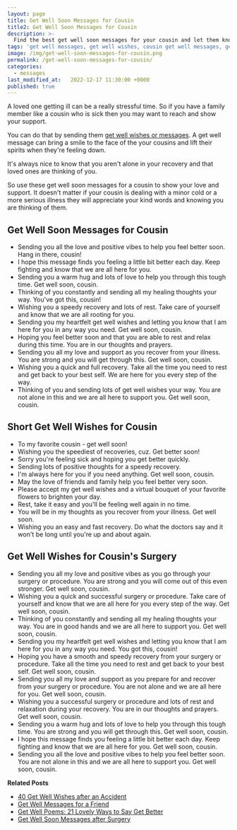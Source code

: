 ```yaml
---
layout: page
title: Get Well Soon Messages for Cousin
title2: Get Well Soon Messages for Cousin
description: >-
  Find the best get well soon messages for your cousin and let them know you're thinking of them with these touching get well soon messages.
tags: 'get well messages, get well wishes, cousin get well messages, get well soon cousin'
image: /img/get-well-soon-messages-for-cousin.png
permalink: /get-well-soon-messages-for-cousin/
categories:
  - messages
last_modified_at:   2022-12-17 11:30:00 +0000
published: true
---
```


A loved one getting ill can be a really stressful time. So if you have a family member like a cousin who is sick then you may want to reach and show your support.

You can do that by sending them <a href="/get-well-wishes/">get well wishes or messages</a>. A get well message can bring a smile to the face of the your cousins and lift their spirits when they're feeling down. 

It's always nice to know that you aren't alone in your recovery and that loved ones are thinking of you.

So use these get well soon messages for a cousin to show your love and support. It doesn't matter if your cousin is dealing with a minor cold or a more serious illness they will appreciate your kind words and knowing you are thinking of them.

<h2>Get Well Soon Messages for Cousin</h2>

<ul>
<li>Sending you all the love and positive vibes to help you feel better soon. Hang in there, cousin! </li>
<li> I hope this message finds you feeling a little bit better each day. Keep fighting and know that we are all here for you.</li>
<li> Sending you a warm hug and lots of love to help you through this tough time. Get well soon, cousin.</li>
<li> Thinking of you constantly and sending all my healing thoughts your way. You've got this, cousin!</li>
<li>Wishing you a speedy recovery and lots of rest. Take care of yourself and know that we are all rooting for you.</li>
<li>Sending you my heartfelt get well wishes and letting you know that I am here for you in any way you need. Get well soon, cousin.</li>
<li>Hoping you feel better soon and that you are able to rest and relax during this time. You are in our thoughts and prayers.</li>
<li>Sending you all my love and support as you recover from your illness. You are strong and you will get through this. Get well soon, cousin.</li>
<li>Wishing you a quick and full recovery. Take all the time you need to rest and get back to your best self. We are here for you every step of the way.</li>
<li>Thinking of you and sending lots of get well wishes your way. You are not alone in this and we are all here to support you. Get well soon, cousin.</li>
</ul>


<h2>Short Get Well Wishes for Cousin</h2>

<ul>
<li>To my favorite cousin - get well soon!</li>
<li>Wishing you the speediest of recoveries, cuz. Get better soon!</li>
<li>Sorry you're feeling sick and hoping you get better quickly.</li>
<li>Sending lots of positive thoughts for a speedy recovery.</li>
<li>I'm always here for you if you need anything. Get well soon, cousin.</li>
<li>May the love of friends and family help you feel better very soon.</li>
<li>Please accept my get well wishes and a virtual bouquet of your favorite flowers to brighten your day.</li>
<li>Rest, take it easy and you'll be feeling well again in no time.</li>
<li>You will be in my thoughts as you recover from your illness. Get well soon.</li>
<li>Wishing you an easy and fast recovery. Do what the doctors say and it won't be long until you're up and about again.</li>
</ul>


<h2>Get Well Wishes for Cousin's Surgery</h2> 

<ul>
<li>Sending you all my love and positive vibes as you go through your surgery or procedure. You are strong and you will come out of this even stronger. Get well soon, cousin.</li>
<li>Wishing you a quick and successful surgery or procedure. Take care of yourself and know that we are all here for you every step of the way. Get well soon, cousin.</li>
<li>Thinking of you constantly and sending all my healing thoughts your way. You are in good hands and we are all here to support you. Get well soon, cousin.</li>
<li>Sending you my heartfelt get well wishes and letting you know that I am here for you in any way you need. You got this, cousin!</li>
<li>Hoping you have a smooth and speedy recovery from your surgery or procedure. Take all the time you need to rest and get back to your best self. Get well soon, cousin.</li>
<li>Sending you all my love and support as you prepare for and recover from your surgery or procedure. You are not alone and we are all here for you. Get well soon, cousin.</li>
<li>Wishing you a successful surgery or procedure and lots of rest and relaxation during your recovery. You are in our thoughts and prayers. Get well soon, cousin.</li>
<li>Sending you a warm hug and lots of love to help you through this tough time. You are strong and you will get through this. Get well soon, cousin.</li>
<li>I hope this message finds you feeling a little bit better each day. Keep fighting and know that we are all here for you. Get well soon, cousin.</li>
<li>Sending you all the love and positive vibes to help you feel better soon. You are not alone in this and we are all here to support you. Get well soon, cousin.</li>
</ul>


<strong>Related Posts</strong>
<ul>
<li><a href="/get-well-wishes-after-an-accident/">40 Get Well Wishes after an Accident</a></li>
<li><a href="/get-well-soon-messages-for-a-friend/">Get Well Messages for a Friend</a></li>
<li><a href="/get-well-poems/">Get Well Poems: 21 Lovely Ways to Say Get Better</a></li>
<li><a href="/get-well-soon-messages-after-surgery/">Get Well Soon Messages after Surgery</a></li>
</ul>
